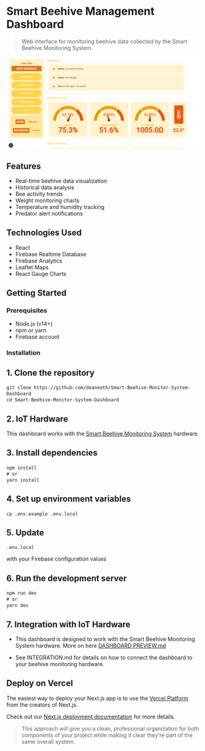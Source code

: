 # Smart Beehive Management Dashboard

> Web interface for monitoring beehive data collected by the Smart Beehive Monitoring System.

<p align="center">
  <img src="assets/dashboard-preview.png" alt="Dashboard Preview" width="800">
</p>

## Features

- Real-time beehive data visualization
- Historical data analysis
- Bee activity trends
- Weight monitoring charts
- Temperature and humidity tracking
- Predator alert notifications

## Technologies Used

- React
- Firebase Realtime Database
- Firebase Analytics
- Leaflet Maps
- React Gauge Charts

## Getting Started

### Prerequisites

- Node.js (v14+)
- npm or yarn
- Firebase account

### Installation

## 1. Clone the repository

```
git clone https://github.com/deaneeth/Smart-Beehive-Monitor-System-Dashboard
cd Smart-Beehive-Monitor-System-Dashboard
```

## 2. IoT Hardware

This dashboard works with the [Smart Beehive Monitoring System](https://github.com/deaneeth/Smart-Beehive-Monitor-System) hardware.

## 3. Install dependencies

```
npm install
# or
yarn install
```

## 4. Set up environment variables

```
cp .env.example .env.local
```

## 5. Update 

```
.env.local
```
 with your Firebase configuration values

## 6. Run the development server

```
npm run dev
# or
yarn dev
```

## 7. Integration with IoT Hardware

- This dashboard is designed to work with the Smart Beehive Monitoring System hardware. More on here [DASHBOARD PREVIEW.md](DASHBOARD-PREVIEW.md)

- See INTEGRATION.md for details on how to connect the dashboard to your beehive monitoring hardware.

## Deploy on Vercel

The easiest way to deploy your Next.js app is to use the [Vercel Platform](https://vercel.com/new?utm_medium=default-template&filter=next.js&utm_source=create-next-app&utm_campaign=create-next-app-readme) from the creators of Next.js.

Check out our [Next.js deployment documentation](https://nextjs.org/docs/app/building-your-application/deploying) for more details.


> This approach will give you a clean, professional organization for both components of your project while making it clear they're part of the same overall system.
